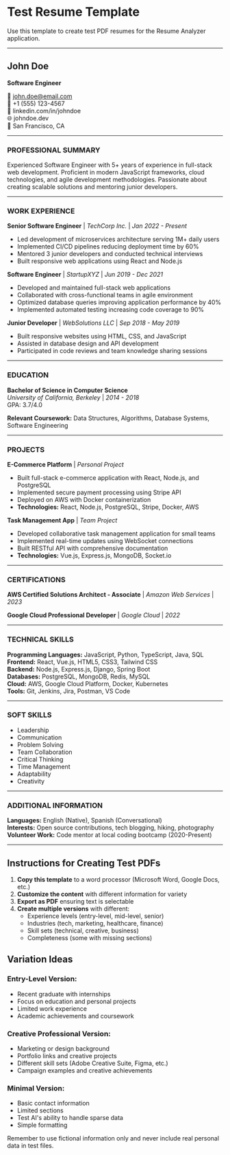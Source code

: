 # Test Resume Template

Use this template to create test PDF resumes for the Resume Analyzer application.

---

## John Doe
**Software Engineer**

📧 john.doe@email.com  
📱 +1 (555) 123-4567  
🔗 linkedin.com/in/johndoe  
🌐 johndoe.dev  
📍 San Francisco, CA  

---

### PROFESSIONAL SUMMARY

Experienced Software Engineer with 5+ years of experience in full-stack web development. Proficient in modern JavaScript frameworks, cloud technologies, and agile development methodologies. Passionate about creating scalable solutions and mentoring junior developers.

---

### WORK EXPERIENCE

**Senior Software Engineer** | *TechCorp Inc.* | *Jan 2022 - Present*
- Led development of microservices architecture serving 1M+ daily users
- Implemented CI/CD pipelines reducing deployment time by 60%
- Mentored 3 junior developers and conducted technical interviews
- Built responsive web applications using React and Node.js

**Software Engineer** | *StartupXYZ* | *Jun 2019 - Dec 2021*
- Developed and maintained full-stack web applications
- Collaborated with cross-functional teams in agile environment
- Optimized database queries improving application performance by 40%
- Implemented automated testing increasing code coverage to 90%

**Junior Developer** | *WebSolutions LLC* | *Sep 2018 - May 2019*
- Built responsive websites using HTML, CSS, and JavaScript
- Assisted in database design and API development
- Participated in code reviews and team knowledge sharing sessions

---

### EDUCATION

**Bachelor of Science in Computer Science**  
*University of California, Berkeley* | *2014 - 2018*  
GPA: 3.7/4.0

**Relevant Coursework:** Data Structures, Algorithms, Database Systems, Software Engineering

---

### PROJECTS

**E-Commerce Platform** | *Personal Project*
- Built full-stack e-commerce application with React, Node.js, and PostgreSQL
- Implemented secure payment processing using Stripe API
- Deployed on AWS with Docker containerization
- **Technologies:** React, Node.js, PostgreSQL, Stripe, Docker, AWS

**Task Management App** | *Team Project*
- Developed collaborative task management application for small teams
- Implemented real-time updates using WebSocket connections
- Built RESTful API with comprehensive documentation
- **Technologies:** Vue.js, Express.js, MongoDB, Socket.io

---

### CERTIFICATIONS

**AWS Certified Solutions Architect - Associate** | *Amazon Web Services* | *2023*

**Google Cloud Professional Developer** | *Google Cloud* | *2022*

---

### TECHNICAL SKILLS

**Programming Languages:** JavaScript, Python, TypeScript, Java, SQL  
**Frontend:** React, Vue.js, HTML5, CSS3, Tailwind CSS  
**Backend:** Node.js, Express.js, Django, Spring Boot  
**Databases:** PostgreSQL, MongoDB, Redis, MySQL  
**Cloud:** AWS, Google Cloud Platform, Docker, Kubernetes  
**Tools:** Git, Jenkins, Jira, Postman, VS Code  

---

### SOFT SKILLS

- Leadership
- Communication
- Problem Solving
- Team Collaboration
- Critical Thinking
- Time Management
- Adaptability
- Creativity

---

### ADDITIONAL INFORMATION

**Languages:** English (Native), Spanish (Conversational)  
**Interests:** Open source contributions, tech blogging, hiking, photography  
**Volunteer Work:** Code mentor at local coding bootcamp (2020-Present)  

---

## Instructions for Creating Test PDFs

1. **Copy this template** to a word processor (Microsoft Word, Google Docs, etc.)
2. **Customize the content** with different information for variety
3. **Export as PDF** ensuring text is selectable
4. **Create multiple versions** with different:
   - Experience levels (entry-level, mid-level, senior)
   - Industries (tech, marketing, healthcare, finance)
   - Skill sets (technical, creative, business)
   - Completeness (some with missing sections)

## Variation Ideas

### Entry-Level Version:
- Recent graduate with internships
- Focus on education and personal projects
- Limited work experience
- Academic achievements and coursework

### Creative Professional Version:
- Marketing or design background
- Portfolio links and creative projects
- Different skill sets (Adobe Creative Suite, Figma, etc.)
- Campaign examples and creative achievements

### Minimal Version:
- Basic contact information
- Limited sections
- Test AI's ability to handle sparse data
- Simple formatting

Remember to use fictional information only and never include real personal data in test files.